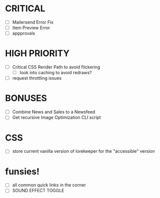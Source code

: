 # CRITICAL
- [ ] Mailersend Error Fix
- [ ] Item Preview Error
- [ ] appprovals

# HIGH PRIORITY
- [ ] Critical CSS Render Path to avoid flickering
    - [ ] look into caching to avoid redraws?
- [ ] request throttling issues

# BONUSES
- [ ] Combine News and Sales to a Newsfeed
- [ ] Get recursive Image Optimization CLI script

# CSS
- [ ] store current vanilla version of lorekeeper for the "accessible" version

# funsies!
- [ ] all common quick links in the corner
- [ ] SOUND EFFECT TOGGLE
